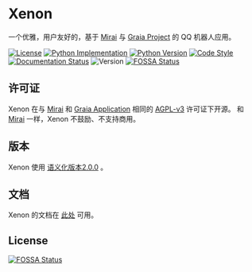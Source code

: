 # Xenon
一个优雅，用户友好的，基于 [Mirai](https://github.com/mamoe/mirai) 与
[Graia Project](https://github.com/GraiaProject/) 的 QQ 机器人应用。

[![License](https://img.shields.io/badge/license-AGPL--v3-green)](https://www.gnu.org/licenses/agpl-3.0.html)
[![Python Implementation](https://img.shields.io/badge/implementation-cpython-informational)](https://github.com/python/cpython)
[![Python Version](https://img.shields.io/badge/python-3.9-informational)](https://docs.python.org/zh-cn/3.9/)
[![Code Style](https://img.shields.io/badge/code%20style-black-black)](http://github.com/psf/black)
[![Documentation Status](https://readthedocs.org/projects/xenon-bot/badge/?version=latest)](https://xenon-bot.readthedocs.io/zh_CN/latest/?badge=latest)
![Version](https://img.shields.io/badge/version-0.5.0--beta-brightgreen)
[![FOSSA Status](https://app.fossa.com/api/projects/git%2Bgithub.com%2FBlueGlassBlock%2FXenon.svg?type=shield)](https://app.fossa.com/projects/git%2Bgithub.com%2FBlueGlassBlock%2FXenon?ref=badge_shield)

## 许可证
Xenon 在与 [Mirai](https://github.com/mamoe/mirai) 和
[Graia Application](https://github.com/GraiaProject/Application) 相同的
[AGPL-v3](https://www.gnu.org/licenses/agpl-3.0.html) 许可证下开源。
和 [Mirai](https://github.com/mamoe/mirai) 一样，Xenon 不鼓励、不支持商用。

## 版本
Xenon 使用 [语义化版本2.0.0](https://semver.org/lang/zh-CN/spec/v2.0.0.html/) 。

## 文档
Xenon 的文档在 [此处](https://xenon-bot.readthedocs.io/zh_CN/latest/) 可用。


## License
[![FOSSA Status](https://app.fossa.com/api/projects/git%2Bgithub.com%2FBlueGlassBlock%2FXenon.svg?type=large)](https://app.fossa.com/projects/git%2Bgithub.com%2FBlueGlassBlock%2FXenon?ref=badge_large)